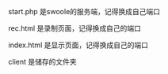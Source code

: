 start.php  是swoole的服务端，记得换成自己端口

rec.html  是录制页面，记得换成自己的端口

index.html  是显示页面，记得换成自己的端口

client   是储存的文件夹


